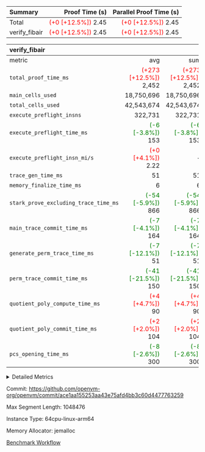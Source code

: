 | Summary | Proof Time (s) | Parallel Proof Time (s) |
|:---|---:|---:|
| Total | <span style='color: red'>(+0 [+12.5%])</span> 2.45 | <span style='color: red'>(+0 [+12.5%])</span> 2.45 |
| verify_fibair | <span style='color: red'>(+0 [+12.5%])</span> 2.45 | <span style='color: red'>(+0 [+12.5%])</span> 2.45 |


| verify_fibair |||||
|:---|---:|---:|---:|---:|
|metric|avg|sum|max|min|
| `total_proof_time_ms ` | <span style='color: red'>(+273 [+12.5%])</span> 2,452 | <span style='color: red'>(+273 [+12.5%])</span> 2,452 | <span style='color: red'>(+273 [+12.5%])</span> 2,452 | <span style='color: red'>(+273 [+12.5%])</span> 2,452 |
| `main_cells_used     ` |  18,750,696 |  18,750,696 |  18,750,696 |  18,750,696 |
| `total_cells_used    ` |  42,543,674 |  42,543,674 |  42,543,674 |  42,543,674 |
| `execute_preflight_insns` |  322,731 |  322,731 |  322,731 |  322,731 |
| `execute_preflight_time_ms` | <span style='color: green'>(-6 [-3.8%])</span> 153 | <span style='color: green'>(-6 [-3.8%])</span> 153 | <span style='color: green'>(-6 [-3.8%])</span> 153 | <span style='color: green'>(-6 [-3.8%])</span> 153 |
| `execute_preflight_insn_mi/s` | <span style='color: red'>(+0 [+4.1%])</span> 2.22 | -          | <span style='color: red'>(+0 [+4.1%])</span> 2.22 | <span style='color: red'>(+0 [+4.1%])</span> 2.22 |
| `trace_gen_time_ms   ` |  51 |  51 |  51 |  51 |
| `memory_finalize_time_ms` |  6 |  6 |  6 |  6 |
| `stark_prove_excluding_trace_time_ms` | <span style='color: green'>(-54 [-5.9%])</span> 866 | <span style='color: green'>(-54 [-5.9%])</span> 866 | <span style='color: green'>(-54 [-5.9%])</span> 866 | <span style='color: green'>(-54 [-5.9%])</span> 866 |
| `main_trace_commit_time_ms` | <span style='color: green'>(-7 [-4.1%])</span> 164 | <span style='color: green'>(-7 [-4.1%])</span> 164 | <span style='color: green'>(-7 [-4.1%])</span> 164 | <span style='color: green'>(-7 [-4.1%])</span> 164 |
| `generate_perm_trace_time_ms` | <span style='color: green'>(-7 [-12.1%])</span> 51 | <span style='color: green'>(-7 [-12.1%])</span> 51 | <span style='color: green'>(-7 [-12.1%])</span> 51 | <span style='color: green'>(-7 [-12.1%])</span> 51 |
| `perm_trace_commit_time_ms` | <span style='color: green'>(-41 [-21.5%])</span> 150 | <span style='color: green'>(-41 [-21.5%])</span> 150 | <span style='color: green'>(-41 [-21.5%])</span> 150 | <span style='color: green'>(-41 [-21.5%])</span> 150 |
| `quotient_poly_compute_time_ms` | <span style='color: red'>(+4 [+4.7%])</span> 90 | <span style='color: red'>(+4 [+4.7%])</span> 90 | <span style='color: red'>(+4 [+4.7%])</span> 90 | <span style='color: red'>(+4 [+4.7%])</span> 90 |
| `quotient_poly_commit_time_ms` | <span style='color: red'>(+2 [+2.0%])</span> 104 | <span style='color: red'>(+2 [+2.0%])</span> 104 | <span style='color: red'>(+2 [+2.0%])</span> 104 | <span style='color: red'>(+2 [+2.0%])</span> 104 |
| `pcs_opening_time_ms ` | <span style='color: green'>(-8 [-2.6%])</span> 300 | <span style='color: green'>(-8 [-2.6%])</span> 300 | <span style='color: green'>(-8 [-2.6%])</span> 300 | <span style='color: green'>(-8 [-2.6%])</span> 300 |



<details>
<summary>Detailed Metrics</summary>

|  | vm.create_initial_state_time_ms | verify_program_compile_ms | total_cells | stark_prove_excluding_trace_time_ms | quotient_poly_compute_time_ms | quotient_poly_commit_time_ms | perm_trace_commit_time_ms | pcs_opening_time_ms | main_trace_commit_time_ms | app proof_time_ms |
| --- | --- | --- | --- | --- | --- | --- | --- | --- | --- |
|  | 0 | 7 | 65,536 | 40 | 1 | 6 | 0 | 25 | 7 | 2,452 | 

| air_name | rows | quotient_deg | main_cols | interactions | constraints | cells |
| --- | --- | --- | --- | --- | --- | --- |
| AccessAdapterAir<2> |  | 2 |  | 5 | 12 |  | 
| AccessAdapterAir<4> |  | 2 |  | 5 | 12 |  | 
| AccessAdapterAir<8> |  | 2 |  | 5 | 12 |  | 
| FibonacciAir | 32,768 | 1 | 2 |  | 5 | 65,536 | 
| FriReducedOpeningAir |  | 2 |  | 39 | 71 |  | 
| JalRangeCheckAir |  | 2 |  | 9 | 14 |  | 
| NativePoseidon2Air<BabyBearParameters>, 1> |  | 2 |  | 136 | 572 |  | 
| PhantomAir |  | 2 |  | 3 | 5 |  | 
| ProgramAir |  | 1 |  | 1 | 4 |  | 
| VariableRangeCheckerAir |  | 1 |  | 1 | 4 |  | 
| VmAirWrapper<AluNativeAdapterAir, FieldArithmeticCoreAir> |  | 2 |  | 15 | 27 |  | 
| VmAirWrapper<BranchNativeAdapterAir, BranchEqualCoreAir<1> |  | 2 |  | 11 | 25 |  | 
| VmAirWrapper<NativeAdapterAir<2, 0>, PublicValuesCoreAir> |  | 2 |  | 11 | 29 |  | 
| VmAirWrapper<NativeLoadStoreAdapterAir<1>, NativeLoadStoreCoreAir<1> |  | 2 |  | 15 | 20 |  | 
| VmAirWrapper<NativeLoadStoreAdapterAir<4>, NativeLoadStoreCoreAir<4> |  | 2 |  | 15 | 20 |  | 
| VmAirWrapper<NativeVectorizedAdapterAir<4>, FieldExtensionCoreAir> |  | 2 |  | 15 | 27 |  | 
| VmConnectorAir |  | 2 |  | 5 | 11 |  | 
| VolatileBoundaryAir |  | 2 |  | 7 | 19 |  | 

| group | vm.reset_state_time_ms | trace_gen_time_ms | total_proof_time_ms | total_cells_used | total_cells | system_trace_gen_time_ms | stark_prove_excluding_trace_time_ms | single_trace_gen_time_ms | quotient_poly_compute_time_ms | quotient_poly_commit_time_ms | perm_trace_commit_time_ms | pcs_opening_time_ms | memory_finalize_time_ms | main_trace_commit_time_ms | main_cells_used | generate_perm_trace_time_ms | fri.log_blowup | execute_preflight_time_ms | execute_preflight_insns | execute_preflight_insn_mi/s |
| --- | --- | --- | --- | --- | --- | --- | --- | --- | --- | --- | --- | --- | --- | --- | --- | --- | --- | --- | --- | --- |
| verify_fibair | 591 | 51 | 2,452 | 42,543,674 | 62,474,410 | 51 | 866 | 0 | 90 | 104 | 150 | 300 | 6 | 164 | 18,750,696 | 51 | 1 | 153 | 322,731 | 2.22 | 

| group | air_name | rows | prep_cols | perm_cols | main_cols | cells |
| --- | --- | --- | --- | --- | --- | --- |
| verify_fibair | AccessAdapterAir<2> | 131,072 |  | 16 | 11 | 3,538,944 | 
| verify_fibair | AccessAdapterAir<4> | 65,536 |  | 16 | 13 | 1,900,544 | 
| verify_fibair | AccessAdapterAir<8> | 128 |  | 16 | 17 | 4,224 | 
| verify_fibair | FriReducedOpeningAir | 2,048 |  | 84 | 27 | 227,328 | 
| verify_fibair | JalRangeCheckAir | 32,768 |  | 28 | 12 | 1,310,720 | 
| verify_fibair | NativePoseidon2Air<BabyBearParameters>, 1> | 32,768 |  | 312 | 398 | 23,265,280 | 
| verify_fibair | PhantomAir | 16,384 |  | 12 | 6 | 294,912 | 
| verify_fibair | ProgramAir | 8,192 |  | 8 | 10 | 147,456 | 
| verify_fibair | VariableRangeCheckerAir | 262,144 | 2 | 8 | 1 | 2,359,296 | 
| verify_fibair | VmAirWrapper<AluNativeAdapterAir, FieldArithmeticCoreAir> | 262,144 |  | 36 | 29 | 17,039,360 | 
| verify_fibair | VmAirWrapper<BranchNativeAdapterAir, BranchEqualCoreAir<1> | 32,768 |  | 28 | 23 | 1,671,168 | 
| verify_fibair | VmAirWrapper<NativeLoadStoreAdapterAir<1>, NativeLoadStoreCoreAir<1> | 65,536 |  | 40 | 21 | 3,997,696 | 
| verify_fibair | VmAirWrapper<NativeLoadStoreAdapterAir<4>, NativeLoadStoreCoreAir<4> | 32,768 |  | 40 | 27 | 2,195,456 | 
| verify_fibair | VmAirWrapper<NativeVectorizedAdapterAir<4>, FieldExtensionCoreAir> | 32,768 |  | 36 | 38 | 2,424,832 | 
| verify_fibair | VmConnectorAir | 2 | 1 | 16 | 5 | 42 | 
| verify_fibair | VolatileBoundaryAir | 65,536 |  | 20 | 12 | 2,097,152 | 

| group | trace_height_constraint | weighted_sum | threshold |
| --- | --- | --- | --- |
| verify_fibair | 0 | 1,085,444 | 2,013,265,921 | 
| verify_fibair | 1 | 5,411,200 | 2,013,265,921 | 
| verify_fibair | 2 | 542,722 | 2,013,265,921 | 
| verify_fibair | 3 | 5,476,612 | 2,013,265,921 | 
| verify_fibair | 4 | 65,536 | 2,013,265,921 | 
| verify_fibair | 5 | 12,851,850 | 2,013,265,921 | 

| trace_height_constraint | threshold |
| --- | --- |
| 0 | 2,013,265,921 | 

</details>


Commit: https://github.com/openvm-org/openvm/commit/ace1aa155253aa43e75afd4bb3c60d4477763259

Max Segment Length: 1048476

Instance Type: 64cpu-linux-arm64

Memory Allocator: jemalloc

[Benchmark Workflow](https://github.com/openvm-org/openvm/actions/runs/16966842264)
